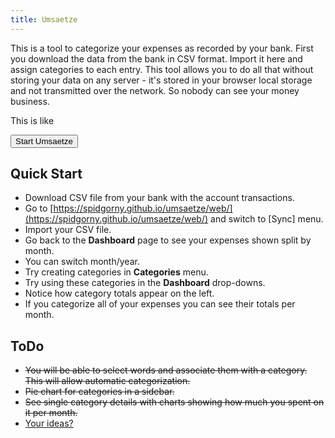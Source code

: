 ```yaml
---
title: Umsaetze
---
```

This is a tool to categorize your expenses as recorded by your bank. First you download the data from the bank in CSV format. Import it here and assign categories to each entry. This tool allows you to do all that without storing your data on any server - it's stored in your browser local storage and not transmitted over the network. So nobody can see your money business.

This is like 

<div style="
width: auto; 
margin: 1em auto;
">
	<form action="https://spidgorny.github.io/umsaetze/web/">
		<input type="submit" value="Start Umsaetze" />
	</form>
</div>
 
## Quick Start

* Download CSV file from your bank with the account transactions.
* Go to [https://spidgorny.github.io/umsaetze/web/](https://spidgorny.github.io/umsaetze/web/) and switch to [Sync] menu.
* Import your CSV file.
* Go back to the **Dashboard** page to see your expenses shown split by month.
* You can switch month/year.
* Try creating categories in **Categories** menu.
* Try using these categories in the **Dashboard** drop-downs.
* Notice how category totals appear on the left.
* If you categorize all of your expenses you can see their totals per month.

## ToDo

* <del>You will be able to select words and associate them with a category. This will allow automatic categorization.</del>
* <del>Pie chart for categories in a sidebar.</del>
* <del>See single category details with charts showing how much you spent on it per month.</del>
* [Your ideas?](https://github.com/spidgorny/umsaetze/issues/new)
